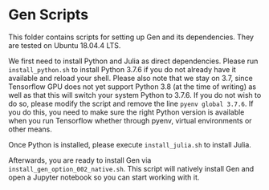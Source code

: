 # Gen Scripts

This folder contains scripts for setting up Gen and its dependencies. They are tested on Ubuntu 18.04.4 LTS.

We first need to install Python and Julia as direct dependencies. Please run `install_python.sh` to install Python 3.7.6 if you do not already have it available and reload your shell. Please also note that we stay on 3.7, since Tensorflow GPU does not yet support Python 3.8 (at the time of writing) as well as that this will switch your system Python to 3.7.6. If you do not wish to do so, please modify the script and remove the line `pyenv global 3.7.6`. If you do this, you need to make sure the right Python version is available when you run Tensorflow whether through pyenv, virtual environments or other means.

Once Python is installed, please execute `install_julia.sh` to install Julia.

Afterwards, you are ready to install Gen via `install_gen_option_002_native.sh`. This script will natively install Gen and open a Jupyter notebook so you can start working with it.